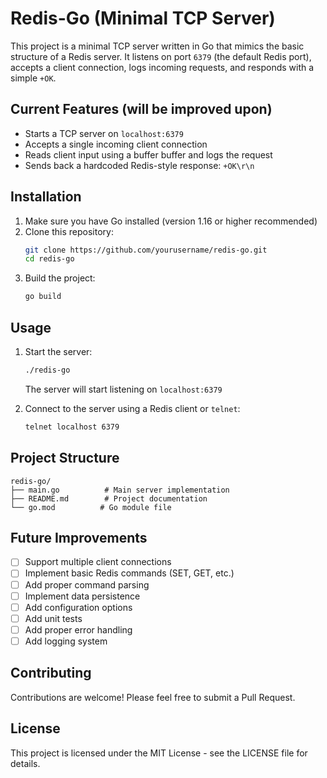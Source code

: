 # Redis-Go (Minimal TCP Server)

This project is a minimal TCP server written in Go that mimics the basic structure of a Redis server. It listens on port `6379` (the default Redis port), accepts a client connection, logs incoming requests, and responds with a simple `+OK`.

## Current Features (will be improved upon)

- Starts a TCP server on `localhost:6379`
- Accepts a single incoming client connection
- Reads client input using a buffer buffer and logs the request
- Sends back a hardcoded Redis-style response: `+OK\r\n`

## Installation

1. Make sure you have Go installed (version 1.16 or higher recommended)
2. Clone this repository:
   ```bash
   git clone https://github.com/yourusername/redis-go.git
   cd redis-go
   ```
3. Build the project:
   ```bash
   go build
   ```

## Usage

1. Start the server:
   ```bash
   ./redis-go
   ```
   The server will start listening on `localhost:6379`

2. Connect to the server using a Redis client or `telnet`:
   ```bash
   telnet localhost 6379
   ```

## Project Structure

```
redis-go/
├── main.go          # Main server implementation
├── README.md        # Project documentation
└── go.mod          # Go module file
```

## Future Improvements

- [ ] Support multiple client connections
- [ ] Implement basic Redis commands (SET, GET, etc.)
- [ ] Add proper command parsing
- [ ] Implement data persistence
- [ ] Add configuration options
- [ ] Add unit tests
- [ ] Add proper error handling
- [ ] Add logging system

## Contributing

Contributions are welcome! Please feel free to submit a Pull Request.

## License

This project is licensed under the MIT License - see the LICENSE file for details.



